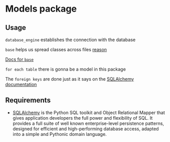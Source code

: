 # Models package
## Usage
`database_engine` establishes the connection with the database

`base` helps us spread classes across files [reason](https://stackoverflow.com/questions/7478403/sqlalchemy-classes-across-files)

[Docs for `base`](https://docs.sqlalchemy.org/en/13/orm/tutorial.html#declare-a-mapping)

`for each table` there is gonna be a model in this package

The  `foreign keys` are done just as it says on the [SQLAlchemy documentation](https://docs.sqlalchemy.org/en/13/orm/basic_relationships.html#one-to-many)

## Requirements
 * [SQLAlchemy](https://www.sqlalchemy.org/) is the Python SQL toolkit and Object Relational Mapper that gives application developers the full power and flexibility of SQL. It provides a full suite of well known enterprise-level persistence patterns, designed for efficient and high-performing database access, adapted into a simple and Pythonic domain language.